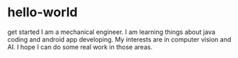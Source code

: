 # hello-world
get started
I am a mechanical engineer. I am learning things about java coding and android app developing. My interests are in computer vision and AI. I hope I can do some real work in those areas. 
